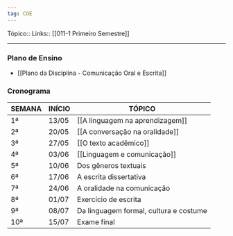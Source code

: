 ```yaml
---
tag: COE
---
```

Tópico::
Links:: [[011-1 Primeiro Semestre]]

---
### Plano de Ensino

- [[Plano da Disciplina - Comunicação Oral e Escrita]]

### Cronograma

| SEMANA | INÍCIO | TÓPICO                              |
|--------|--------|-------------------------------------|
| 1ª     | 13/05  | [[A linguagem na aprendizagem]]          |
| 2ª     | 20/05  | [[A conversação na oralidade]]           |
| 3ª     | 27/05  | [[O texto acadêmico]]                   |
| 4ª     | 03/06  |[[Linguagem e comunicação]]       |
| 5ª     | 10/06  | Dos gêneros textuais                 |
| 6ª     | 17/06  | A escrita dissertativa               |
| 7ª     | 24/06  | A oralidade na comunicação           |
| 8ª     | 01/07  | Exercício de escrita                 |
| 9ª     | 08/07  | Da linguagem formal, cultura e costume|
| 10ª    | 15/07  | Exame final                          |
